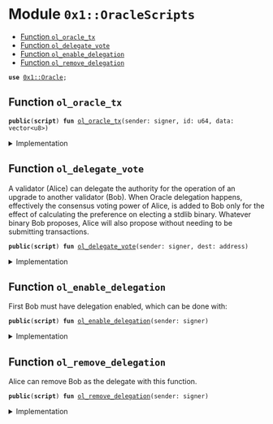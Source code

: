 
<a name="0x1_OracleScripts"></a>

# Module `0x1::OracleScripts`



-  [Function `ol_oracle_tx`](#0x1_OracleScripts_ol_oracle_tx)
-  [Function `ol_delegate_vote`](#0x1_OracleScripts_ol_delegate_vote)
-  [Function `ol_enable_delegation`](#0x1_OracleScripts_ol_enable_delegation)
-  [Function `ol_remove_delegation`](#0x1_OracleScripts_ol_remove_delegation)


<pre><code><b>use</b> <a href="Oracle.md#0x1_Oracle">0x1::Oracle</a>;
</code></pre>



<a name="0x1_OracleScripts_ol_oracle_tx"></a>

## Function `ol_oracle_tx`



<pre><code><b>public</b>(<b>script</b>) <b>fun</b> <a href="ol_oracle.md#0x1_OracleScripts_ol_oracle_tx">ol_oracle_tx</a>(sender: signer, id: u64, data: vector&lt;u8&gt;)
</code></pre>



<details>
<summary>Implementation</summary>


<pre><code><b>public</b>(<b>script</b>) <b>fun</b> <a href="ol_oracle.md#0x1_OracleScripts_ol_oracle_tx">ol_oracle_tx</a>(sender: signer, id: u64, data: vector&lt;u8&gt;) {
    <a href="Oracle.md#0x1_Oracle_handler">Oracle::handler</a>(&sender, id, data);
}
</code></pre>



</details>

<a name="0x1_OracleScripts_ol_delegate_vote"></a>

## Function `ol_delegate_vote`

A validator (Alice) can delegate the authority for the operation of an upgrade to another validator (Bob). When Oracle delegation happens, effectively the consensus voting power of Alice, is added to Bob only for the effect of calculating the preference on electing a stdlib binary. Whatever binary Bob proposes, Alice will also propose without needing to be submitting transactions.


<pre><code><b>public</b>(<b>script</b>) <b>fun</b> <a href="ol_oracle.md#0x1_OracleScripts_ol_delegate_vote">ol_delegate_vote</a>(sender: signer, dest: address)
</code></pre>



<details>
<summary>Implementation</summary>


<pre><code><b>public</b>(<b>script</b>) <b>fun</b> <a href="ol_oracle.md#0x1_OracleScripts_ol_delegate_vote">ol_delegate_vote</a>(sender: signer, dest: address) {
    // <b>if</b> for some reason not delegated
    <a href="Oracle.md#0x1_Oracle_enable_delegation">Oracle::enable_delegation</a>(&sender);

    <a href="Oracle.md#0x1_Oracle_delegate_vote">Oracle::delegate_vote</a>(&sender, dest);
}
</code></pre>



</details>

<a name="0x1_OracleScripts_ol_enable_delegation"></a>

## Function `ol_enable_delegation`

First Bob must have delegation enabled, which can be done with:


<pre><code><b>public</b>(<b>script</b>) <b>fun</b> <a href="ol_oracle.md#0x1_OracleScripts_ol_enable_delegation">ol_enable_delegation</a>(sender: signer)
</code></pre>



<details>
<summary>Implementation</summary>


<pre><code><b>public</b>(<b>script</b>) <b>fun</b> <a href="ol_oracle.md#0x1_OracleScripts_ol_enable_delegation">ol_enable_delegation</a>(sender: signer) {
    <a href="Oracle.md#0x1_Oracle_enable_delegation">Oracle::enable_delegation</a>(&sender);
}
</code></pre>



</details>

<a name="0x1_OracleScripts_ol_remove_delegation"></a>

## Function `ol_remove_delegation`

Alice can remove Bob as the delegate with this function.


<pre><code><b>public</b>(<b>script</b>) <b>fun</b> <a href="ol_oracle.md#0x1_OracleScripts_ol_remove_delegation">ol_remove_delegation</a>(sender: signer)
</code></pre>



<details>
<summary>Implementation</summary>


<pre><code><b>public</b>(<b>script</b>) <b>fun</b> <a href="ol_oracle.md#0x1_OracleScripts_ol_remove_delegation">ol_remove_delegation</a>(sender: signer) {
    <a href="Oracle.md#0x1_Oracle_remove_delegate_vote">Oracle::remove_delegate_vote</a>(&sender);
}
</code></pre>



</details>


[//]: # ("File containing references which can be used from documentation")
[ACCESS_CONTROL]: https://github.com/diem/dip/blob/main/dips/dip-2.md
[ROLE]: https://github.com/diem/dip/blob/main/dips/dip-2.md#roles
[PERMISSION]: https://github.com/diem/dip/blob/main/dips/dip-2.md#permissions
